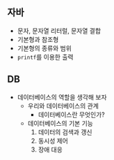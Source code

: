 ## 자바
* 문자, 문자열 리터럴, 문자열 결합
* 기본형과 참조형
* 기본형의 종류와 범위
* `printf`를 이용한 출력

## DB
* 데이터베이스의 역할을 생각해 보자
  * 우리와 데이터베이스의 관계
    * 데이터베이스란 무엇인가?
  * 데이터베이스의 기본 기능   
    1. 데이터의 검색과 갱신
    2. 동시성 제어
    3. 장애 대응
 

